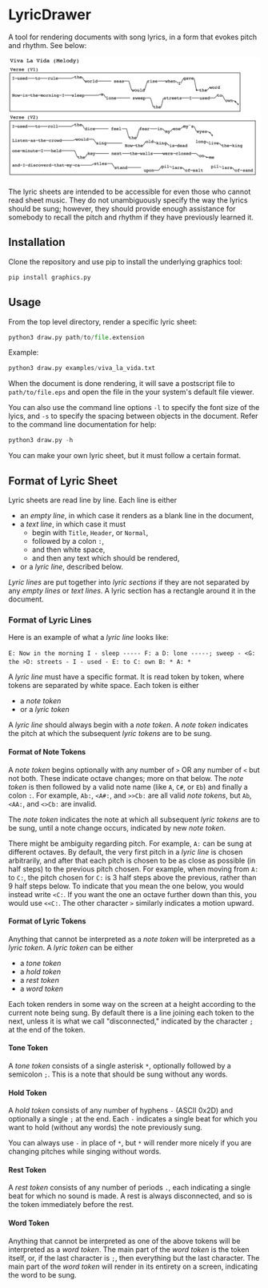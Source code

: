 # LyricDrawer
A tool for rendering documents with song lyrics, in a form that evokes pitch and rhythm. See below:

![Image missing](./examples/viva_la_vida.png)

The lyric sheets are intended to be accessible for even those who cannot read sheet music. They do not unambiguously specify the way the lyrics should be sung; however, they should provide enough assistance for somebody to recall the pitch and rhythm if they have previously learned it.

## Installation 
Clone the repository and use pip to install the underlying graphics tool:

```bash
pip install graphics.py
```

## Usage

From the top level directory, render a specific lyric sheet:
```python
python3 draw.py path/to/file.extension
```
Example:

```python
python3 draw.py examples/viva_la_vida.txt
```
When the document is done rendering, it will save a postscript file to `path/to/file.eps` and open the file in the your system's default file viewer. 

You can also use the command line options `-l` to specify the font size of the lyics, and `-s` to specify the spacing between objects in the document. Refer to the command line documentation for help: 

```python
python3 draw.py -h
```

You can make your own lyric sheet, but it must follow a certain format.
## Format of Lyric Sheet
Lyric sheets are read line by line. Each line is either
- an *empty line*, in which case it renders as a blank line in the document, 
- a *text line*, in which case it must 
	- begin with `Title`, `Header`, or `Normal`, 
	- followed by a colon `:`,
	- and then white space, 
	- and then any text which should be rendered,
- or a *lyric line*, described below.

*Lyric lines* are put together into *lyric sections* if they are not separated by any *empty lines* or *text lines*. A lyric section has a rectangle around it in the document. 

### Format of Lyric Lines
Here is an example of what a *lyric line* looks like:

`E: Now in the morning I - sleep ----- F: a D: lone -----; sweep - <G: the >D: streets - I - used - E: to C: own B: * A: *`

A *lyric line* must have a specific format. It is read token by token, where tokens are separated by white space. Each token is either
- a *note token*
- or a *lyric token*

A *lyric line* should always begin with a *note token*. A *note token* indicates the pitch at which the subsequent *lyric tokens* are to be sung.

#### Format of Note Tokens

A *note token* begins optionally with any number of `>` OR any number of `<`
but not both. These indicate octave changes; more on that below. The *note token* is then followed by a valid note name (like `A`, `C#`, or `Eb`) and finally a colon `:`. For example, `Ab:`, `<A#:`, and `>>Cb:` are all valid *note tokens*, but `Ab`, `<AA:`, and `<>Cb:` are invalid.

The *note token* indicates the note at which all subsequent *lyric tokens* are to be sung, until a note change occurs, indicated by new *note token*. 

There might be ambiguity regarding pitch. For example, `A:` can be sung at different octaves. By default, the very first pitch in a *lyric line* is chosen arbitrarily, and after that each pitch is chosen to be as close as possible (in half steps) to the previous pitch chosen. For example, when moving from `A:` to `C:`, the pitch chosen for `C:` is 3 half steps above the previous, rather than 9 half steps below. To indicate that you mean the one below, you would instead write `<C:`. If you want the one an octave further down than this, you would use `<<C:`. The other character `>` similarly indicates a motion upward.

#### Format of Lyric Tokens
Anything that cannot be interpreted as a *note token* will be interpreted as a *lyric token*.
A *lyric token* can be either
- a *tone token*
- a *hold token*
- a *rest token*
- a *word token*

Each token renders in some way on the screen at a height according to the current note being sung. By default there is a line joining each token to the next, unless it is what we call "disconnected," indicated by the character `;` at the end of the token.

#### Tone Token
A *tone token* consists of a single asterisk `*`, optionally followed by a semicolon `;`. This is a note that should be sung without any words.

#### Hold Token
A *hold token* consists of any number of hyphens `-` (ASCII 0x2D) and optionally a single `;` at the end. Each `-` indicates a single beat for which you want to hold (without any words) the note previously sung. 

You can always use `-` in place of `*`, but `*` will render more nicely if you are changing pitches while singing without words.

#### Rest Token
A *rest token* consists of any number of periods `.`, each indicating a single beat for which no sound is made. A rest is always disconnected, and so is the token immediately before the rest.

#### Word Token
Anything that cannot be interpreted as one of the above tokens will be interpreted as a *word token*. The main part of the *word token* is the token itself, or, if the last character is `;`, then everything but the last character. The main part of the *word token* will render in its entirety on a screen, indicating the word to be sung.
